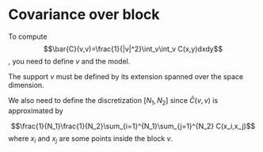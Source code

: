 # Covariance over block

To compute $$\bar{C}(v,v)=\frac{1}{|v|^2}\int_v\int_v C(x,y)dxdy$$, you need to define $v$ and the model.

The support $v$ must be defined by its extension spanned over the space dimension.

We also need to define the discretization $[N_1,N_2]$ since $\bar{C}(v,v)$ is approximated by

$$\frac{1}{N_1}\frac{1}{N_2}\sum_{i=1}^{N_1}\sum_{j=1}^{N_2} C(x_i,x_j)$$ where $x_i$ and $x_j$ are some points inside the block $v$.
